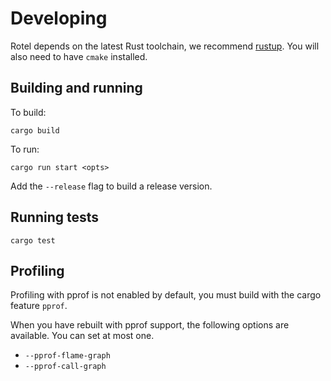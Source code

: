 # Developing

Rotel depends on the latest Rust toolchain, we recommend [rustup](https://rustup.rs/). You will also need to have `cmake` installed.

## Building and running

To build:
```shell
cargo build
```

To run:
```shell
cargo run start <opts>
```

Add the `--release` flag to build a release version.

## Running tests

```shell
cargo test
```

## Profiling

Profiling with pprof is not enabled by default, you must build with the cargo feature `pprof`. 

When you have rebuilt with pprof support, the following options are available. You can set at most one.

* `--pprof-flame-graph`
* `--pprof-call-graph`

